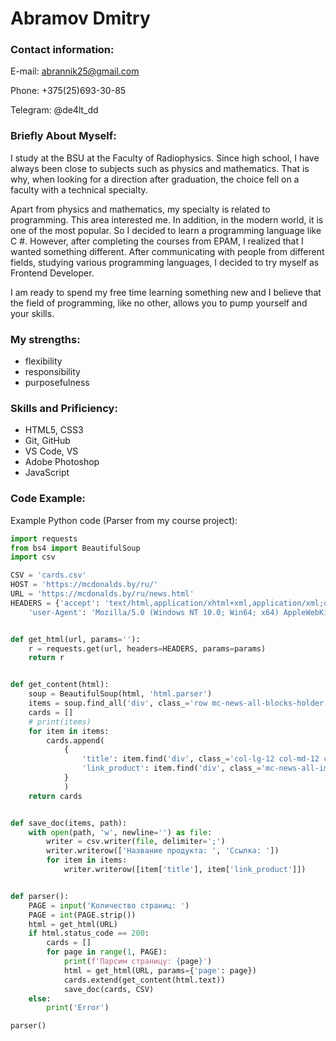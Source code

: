 Abramov Dmitry
================

### Contact information: ### 
E-mail: abrannik25@gmail.com

Phone: +375(25)693-30-85

Telegram: @de4lt_dd

### Briefly About Myself: ### 
I study at the BSU at the Faculty of Radiophysics. Since high school, I have always been close to subjects such as physics and mathematics. That is why, when looking for a direction after graduation, the choice fell on a faculty with a technical specialty.
  
Apart from physics and mathematics, my specialty is related to programming. This area interested me. In addition, in the modern world, it is one of the most popular. So I decided to learn a programming language like C #. However, after completing the courses from EPAM, I realized that I wanted something different.
After communicating with people from different fields, studying various programming languages, I decided to try myself as Frontend Developer.
  
I am ready to spend my free time learning something new and I believe that the field of programming, like no other, allows you to pump yourself and your skills. 

### My strengths: ### 
- flexibility 
- responsibility
- purposefulness 

### Skills and Prificiency: ### 
- HTML5, CSS3
- Git, GitHub
- VS Code, VS
- Adobe Photoshop
- JavaScript

### Code Example: ### 
Example Python code (Parser from my course project):
```python
import requests
from bs4 import BeautifulSoup
import csv

CSV = 'cards.csv'
HOST = 'https://mcdonalds.by/ru/'
URL = 'https://mcdonalds.by/ru/news.html'
HEADERS = {'accept': 'text/html,application/xhtml+xml,application/xml;q=0.9,image/avif,image/webp,image/apng,*/*;q=0.8,application/signed-exchange;v=b3;q=0.9',
    'user-Agent': 'Mozilla/5.0 (Windows NT 10.0; Win64; x64) AppleWebKit/537.36 (KHTML, like Gecko) Chrome/90.0.4430.93 Safari/537.36'}


def get_html(url, params=''):
    r = requests.get(url, headers=HEADERS, params=params)
    return r


def get_content(html):
    soup = BeautifulSoup(html, 'html.parser')
    items = soup.find_all('div', class_='row mc-news-all-blocks-holder')
    cards = []
    # print(items)
    for item in items:
        cards.append(
            {
                'title': item.find('div', class_='col-lg-12 col-md-12 col-sm-12 col-xs-12').get_text(strip=True),
                'link_product': item.find('div', class_='mc-news-all-img-holder').find('a').get('href')
            }
            )
    return cards


def save_doc(items, path):
    with open(path, 'w', newline='') as file:
        writer = csv.writer(file, delimiter=';')
        writer.writerow(['Название продукта: ', 'Ссылка: '])
        for item in items:
            writer.writerow([item['title'], item['link_product']])


def parser():
    PAGE = input('Количество страниц: ')
    PAGE = int(PAGE.strip())
    html = get_html(URL)
    if html.status_code == 200:
        cards = []
        for page in range(1, PAGE):
            print(f'Парсим страницу: {page}')
            html = get_html(URL, params={'page': page})
            cards.extend(get_content(html.text))
            save_doc(cards, CSV)
    else:
        print('Error')

parser()
```
